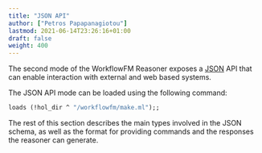 ```yaml
---
title: "JSON API"
author: ["Petros Papapanagiotou"]
lastmod: 2021-06-14T23:26:16+01:00
draft: false
weight: 400
---
```


The second mode of the WorkflowFM Reasoner exposes a [JSON](https://en.wikipedia.org/wiki/JSON) API that can enable interaction with external and web based systems.

The JSON API mode can be loaded using the following command:

```ocaml
loads (!hol_dir ^ "/workflowfm/make.ml");;
```

The rest of this section describes the main types involved in the JSON schema, as well as the format for providing commands and the responses the reasoner can generate.
